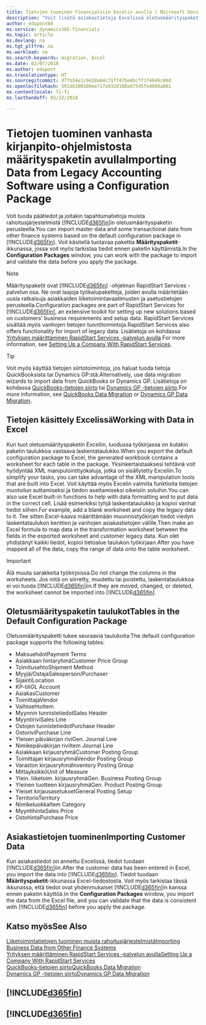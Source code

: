 ```yaml
---
title: Tietojen tuominen Financialsiin Excelin avulla | Microsoft Docs
description: "Voit lisätä asiakastietoja Excelissä oletusmäärityspaketin avulla ja tuoda tiedot takaisin Finance and Operations, Business editioniin."
author: edupont04
ms.service: dynamics365-financials
ms.topic: article
ms.devlang: na
ms.tgt_pltfrm: na
ms.workload: na
ms.search.keywords: migration, Excel
ms.date: 03/07/2018
ms.author: edupont
ms.translationtype: HT
ms.sourcegitcommit: d7fb34e1c9428a64c71ff47be8bcff174649c00d
ms.openlocfilehash: 591d8100100ee717a932d188a87545fe4098a001
ms.contentlocale: fi-fi
ms.lasthandoff: 03/22/2018

---
```

# <a name="importing-data-from-legacy-accounting-software-using-a-configuration-package"></a><span data-ttu-id="c1916-103">Tietojen tuominen vanhasta kirjanpito-ohjelmistosta määrityspaketin avulla</span><span class="sxs-lookup"><span data-stu-id="c1916-103">Importing Data from Legacy Accounting Software using a Configuration Package</span></span>
<span data-ttu-id="c1916-104">Voit tuoda päätiedot ja joitakin tapahtumatietoja muista rahoitusjärjestelmistä [!INCLUDE[d365fin](includes/d365fin_md.md)]in oletusmäärityspaketin perusteella.</span><span class="sxs-lookup"><span data-stu-id="c1916-104">You can import master data and some transactional data from other finance systems based on the default configuration package in [!INCLUDE[d365fin](includes/d365fin_md.md)].</span></span> <span data-ttu-id="c1916-105">Voit käsitellä tuotavaa pakettia **Määrityspaketit**-ikkunassa, jossa voit myös tarkistaa tiedot ennen paketin käyttämistä.</span><span class="sxs-lookup"><span data-stu-id="c1916-105">In the **Configuration Packages** window, you can work with the package to import and validate the data before you apply the package.</span></span>  

> [!NOTE]  
> <span data-ttu-id="c1916-106">Määrityspaketit ovat [!INCLUDE[d365fin](includes/d365fin_md.md)] -ohjelman RapidStart Services -palvelun osa. Ne ovat laajoja työkalupaketteja, joiden avulla määritetään uusia ratkaisuja asiakkaiden liiketoimintavaatimusten ja asetustietojen perusteella.</span><span class="sxs-lookup"><span data-stu-id="c1916-106">Configuration packages are part of RapidStart Services for [!INCLUDE[d365fin](includes/d365fin_md.md)], an extensive toolkit for setting up new solutions based on customers' business requirements and setup data.</span></span> <span data-ttu-id="c1916-107">RapidStart Services sisältää myös vanhojen tietojen tuontitoimintoja.</span><span class="sxs-lookup"><span data-stu-id="c1916-107">RapidStart Services also offers functionality for import of legacy data.</span></span> <span data-ttu-id="c1916-108">Lisätietoja on kohdassa [Yrityksen määrittäminen RapidStart Services -palvelun avulla](admin-set-up-a-company-with-rapidstart.md).</span><span class="sxs-lookup"><span data-stu-id="c1916-108">For more information, see [Setting Up a Company With RapidStart Services](admin-set-up-a-company-with-rapidstart.md).</span></span>

> [!TIP]  
>   <span data-ttu-id="c1916-109">Voit myös käyttää tietojen siirtotoimintoja, jos haluat tuoda tietoja QuickBooksista tai Dynamics GP:stä.</span><span class="sxs-lookup"><span data-stu-id="c1916-109">Alternatively, use data migration wizards to import data from QuickBooks or Dynamics GP.</span></span> <span data-ttu-id="c1916-110">Lisätietoja on kohdassa [QuickBooks-tietojen siirto](ui-extensions-quickbooks-data-migration.md) tai [Dynamics GP -tietojen siirto](ui-extensions-dynamicsgp-data-migration.md).</span><span class="sxs-lookup"><span data-stu-id="c1916-110">For more information, see [QuickBooks Data Migration](ui-extensions-quickbooks-data-migration.md) or [Dynamics GP Data Migration](ui-extensions-dynamicsgp-data-migration.md).</span></span>  

## <a name="working-with-data-in-excel"></a><span data-ttu-id="c1916-111">Tietojen käsittely Excelissä</span><span class="sxs-lookup"><span data-stu-id="c1916-111">Working with Data in Excel</span></span>
<span data-ttu-id="c1916-112">Kun tuot oletusmäärityspaketin Exceliin, luodussa työkirjassa on kutakin paketin taulukkoa vastaava laskentataulukko.</span><span class="sxs-lookup"><span data-stu-id="c1916-112">When you export the default configuration package to Excel, the generated workbook contains a worksheet for each table in the package.</span></span> <span data-ttu-id="c1916-113">Yksinkertaistaaksesi tehtäviä voit hyödyntää XML manipulointityökaluja, jotka on sisällytetty Exceliin.</span><span class="sxs-lookup"><span data-stu-id="c1916-113">To simplify your tasks, you can take advantage of the XML manipulation tools that are built into Excel.</span></span> <span data-ttu-id="c1916-114">Voit käyttää myös Excelin valmiita funktioita tietojen muotoilun auttamiseksi ja tiedon asettamiseksi oikeisiin soluihin.</span><span class="sxs-lookup"><span data-stu-id="c1916-114">You can also use Excel built-in functions to help with data formatting and to put data in the correct cell.</span></span> <span data-ttu-id="c1916-115">Lisää esimerkiksi tyhjä laskentataulukko ja kopioi vanhat tiedot siihen.</span><span class="sxs-lookup"><span data-stu-id="c1916-115">For example, add a blank worksheet and copy the legacy data to it.</span></span> <span data-ttu-id="c1916-116">Tee sitten Excel-kaava määrittämään muunnostyökirjan tiedot viedyn laskentataulukon kenttien ja vanhojen asiakastietojen välille.</span><span class="sxs-lookup"><span data-stu-id="c1916-116">Then make an Excel formula to map data in the transformation worksheet between the fields in the exported worksheet and customer legacy data.</span></span> <span data-ttu-id="c1916-117">Kun olet yhdistänyt kaikki tiedot, kopioi tietoalue taulukon työkirjaan.</span><span class="sxs-lookup"><span data-stu-id="c1916-117">After you have mapped all of the data, copy the range of data onto the table worksheet.</span></span>  

> [!IMPORTANT]  
>  <span data-ttu-id="c1916-118">Älä muuta sarakkeita työkirjoissa.</span><span class="sxs-lookup"><span data-stu-id="c1916-118">Do not change the columns in the worksheets.</span></span> <span data-ttu-id="c1916-119">Jos niitä on siirretty, muutettu tai poistettu, laskentataulukkoa ei voi tuoda [!INCLUDE[d365fin](includes/d365fin_md.md)]iin.</span><span class="sxs-lookup"><span data-stu-id="c1916-119">If they are moved, changed, or deleted, the worksheet cannot be imported into [!INCLUDE[d365fin](includes/d365fin_md.md)].</span></span>

## <a name="tables-in-the-default-configuration-package"></a><span data-ttu-id="c1916-120">Oletusmäärityspaketin taulukot</span><span class="sxs-lookup"><span data-stu-id="c1916-120">Tables in the Default Configuration Package</span></span>
<span data-ttu-id="c1916-121">Oletusmäärityspaketti tukee seuraavia taulukoita:</span><span class="sxs-lookup"><span data-stu-id="c1916-121">The default configuration package supports the following tables:</span></span>

-   <span data-ttu-id="c1916-122">Maksuehdot</span><span class="sxs-lookup"><span data-stu-id="c1916-122">Payment Terms</span></span>
-   <span data-ttu-id="c1916-123">Asiakkaan hintaryhmä</span><span class="sxs-lookup"><span data-stu-id="c1916-123">Customer Price Group</span></span>
-   <span data-ttu-id="c1916-124">Toimitusehto</span><span class="sxs-lookup"><span data-stu-id="c1916-124">Shipment Method</span></span>
-   <span data-ttu-id="c1916-125">Myyjä/Ostaja</span><span class="sxs-lookup"><span data-stu-id="c1916-125">Salesperson/Purchaser</span></span>
-   <span data-ttu-id="c1916-126">Sijainti</span><span class="sxs-lookup"><span data-stu-id="c1916-126">Location</span></span>
-   <span data-ttu-id="c1916-127">KP-tili</span><span class="sxs-lookup"><span data-stu-id="c1916-127">GL Account</span></span>
-   <span data-ttu-id="c1916-128">Asiakas</span><span class="sxs-lookup"><span data-stu-id="c1916-128">Customer</span></span>
-   <span data-ttu-id="c1916-129">Toimittaja</span><span class="sxs-lookup"><span data-stu-id="c1916-129">Vendor</span></span>
-   <span data-ttu-id="c1916-130">Vaihtoehto</span><span class="sxs-lookup"><span data-stu-id="c1916-130">Item</span></span>
-   <span data-ttu-id="c1916-131">Myynnin tunnistetiedot</span><span class="sxs-lookup"><span data-stu-id="c1916-131">Sales Header</span></span>
-   <span data-ttu-id="c1916-132">Myyntirivi</span><span class="sxs-lookup"><span data-stu-id="c1916-132">Sales Line</span></span>
-   <span data-ttu-id="c1916-133">Ostojen tunnistetiedot</span><span class="sxs-lookup"><span data-stu-id="c1916-133">Purchase Header</span></span>
-   <span data-ttu-id="c1916-134">Ostorivi</span><span class="sxs-lookup"><span data-stu-id="c1916-134">Purchase Line</span></span>
-   <span data-ttu-id="c1916-135">Yleisen päiväkirjan rivi</span><span class="sxs-lookup"><span data-stu-id="c1916-135">Gen. Journal Line</span></span>
-   <span data-ttu-id="c1916-136">Nimikepäiväkirjan rivi</span><span class="sxs-lookup"><span data-stu-id="c1916-136">Item Journal Line</span></span>
-   <span data-ttu-id="c1916-137">Asiakkaan kirjausryhmä</span><span class="sxs-lookup"><span data-stu-id="c1916-137">Customer Posting Group</span></span>
-   <span data-ttu-id="c1916-138">Toimittajan kirjausryhmä</span><span class="sxs-lookup"><span data-stu-id="c1916-138">Vendor Posting Group</span></span>
-   <span data-ttu-id="c1916-139">Varaston kirjausryhmä</span><span class="sxs-lookup"><span data-stu-id="c1916-139">Inventory Posting Group</span></span>
-   <span data-ttu-id="c1916-140">Mittayksikkö</span><span class="sxs-lookup"><span data-stu-id="c1916-140">Unit of Measure</span></span>
-   <span data-ttu-id="c1916-141">Ylein. liiketoim. kirjausryhmä</span><span class="sxs-lookup"><span data-stu-id="c1916-141">Gen. Business Posting Group</span></span>
-   <span data-ttu-id="c1916-142">Yleinen tuotteen kirjausryhmä</span><span class="sxs-lookup"><span data-stu-id="c1916-142">Gen. Product Posting Group</span></span>
-   <span data-ttu-id="c1916-143">Yleiset kirjausasetukset</span><span class="sxs-lookup"><span data-stu-id="c1916-143">General Posting Setup</span></span>
-   <span data-ttu-id="c1916-144">Territorio</span><span class="sxs-lookup"><span data-stu-id="c1916-144">Territory</span></span>
-   <span data-ttu-id="c1916-145">Nimikeluokka</span><span class="sxs-lookup"><span data-stu-id="c1916-145">Item Category</span></span>
-   <span data-ttu-id="c1916-146">Myyntihinta</span><span class="sxs-lookup"><span data-stu-id="c1916-146">Sales Price</span></span>
-   <span data-ttu-id="c1916-147">Ostohinta</span><span class="sxs-lookup"><span data-stu-id="c1916-147">Purchase Price</span></span>

## <a name="importing-customer-data"></a><span data-ttu-id="c1916-148">Asiakastietojen tuominen</span><span class="sxs-lookup"><span data-stu-id="c1916-148">Importing Customer Data</span></span>
<span data-ttu-id="c1916-149">Kun asiakastiedot on annettu Excelissä, tiedot tuodaan [!INCLUDE[d365fin](includes/d365fin_md.md)]iin.</span><span class="sxs-lookup"><span data-stu-id="c1916-149">After the customer data has been entered in Excel, you import the data into [!INCLUDE[d365fin](includes/d365fin_md.md)].</span></span> <span data-ttu-id="c1916-150">Tiedot tuodaan **Määrityspaketit**-ikkunassa Excel-tiedostosta. Voit myös tarkistaa tässä ikkunassa, että tiedot ovat yhdenmukaiset [!INCLUDE[d365fin](includes/d365fin_md.md)]in kanssa ennen paketin käyttöä.</span><span class="sxs-lookup"><span data-stu-id="c1916-150">In the **Configuration Packages** window, you import the data from the Excel file, and you can validate that the data is consistent with [!INCLUDE[d365fin](includes/d365fin_md.md)] before you apply the package.</span></span>

## <a name="see-also"></a><span data-ttu-id="c1916-151">Katso myös</span><span class="sxs-lookup"><span data-stu-id="c1916-151">See Also</span></span>
[<span data-ttu-id="c1916-152">Liiketoimintatietojen tuominen muista rahoitusjärjestelmistä</span><span class="sxs-lookup"><span data-stu-id="c1916-152">Importing Business Data from Other Finance Systems</span></span>](upload-data.md)  
[<span data-ttu-id="c1916-153">Yrityksen määrittäminen RapidStart Services -palvelun avulla</span><span class="sxs-lookup"><span data-stu-id="c1916-153">Setting Up a Company With RapidStart Services</span></span>](admin-set-up-a-company-with-rapidstart.md)  
[<span data-ttu-id="c1916-154">QuickBooks-tietojen siirto</span><span class="sxs-lookup"><span data-stu-id="c1916-154">QuickBooks Data Migration</span></span>](ui-extensions-quickbooks-data-migration.md)  
[<span data-ttu-id="c1916-155">Dynamics GP -tietojen siirto</span><span class="sxs-lookup"><span data-stu-id="c1916-155">Dynamics GP Data Migration</span></span>](ui-extensions-dynamicsgp-data-migration.md)  

## [!INCLUDE[d365fin](includes/free_trial_md.md)]  
## [!INCLUDE[d365fin](includes/training_link_md.md)]

